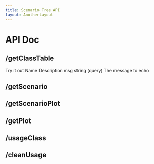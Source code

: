 ```yaml
---
title: Scenario Tree API
layout: AnotherLayout
---
```


# API Doc 

## /getClassTable 
Try it out
Name	Description
msg
string
(query)	
The message to echo



## /getScenario 

## /getScenarioPlot

## /getPlot

## /usageClass

## /cleanUsage


